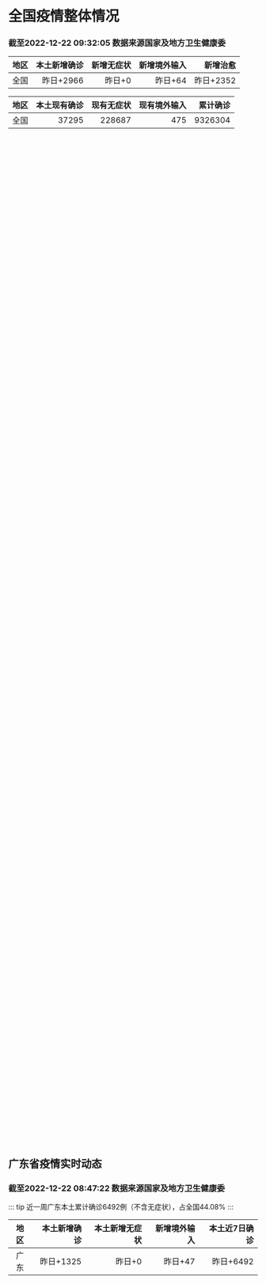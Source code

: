 
# 全国疫情整体情况
### 截至2022-12-22 09:32:05 数据来源国家及地方卫生健康委

|地区|本土新增确诊|新增无症状|新增境外输入|新增治愈|
|:--:|---:|---:|---:|---:|
|全国|昨日+2966|昨日+0|昨日+64|昨日+2352|

|地区|本土现有确诊|现有无症状|现有境外输入|累计确诊|
|:--:|---:|---:|---:|---:|
|全国|37295|228687|475|9326304|

<ChinaMap :dataList="dataList" :title="title"/>

<div id="chinaDayModify" style="width:100%;height:500px;margin-bottom:10px;"></div>
<div id="chinaAddHistoryData" style="width:100%;height:500px;margin-bottom:10px;"></div>
<div id="chinaNowHistoryData" style="width:100%;height:500px;margin-bottom:10px;"></div>
<div id="chinaTotalHistoryData" style="width:100%;height:500px;margin-bottom:10px;"></div>


## 广东省疫情实时动态
### 截至2022-12-22 08:47:22 数据来源国家及地方卫生健康委

::: tip 近一周广东本土累计确诊6492例（不含无症状），占全国44.08%
:::

|地区|本土新增确诊|本土新增无症状|新增境外输入|本土近7日确诊|
|:--:|---:|---:|---:|---:|
|广东|昨日+1325|昨日+0|昨日+47|昨日+6492|

<div id="guangdongModify" style="width:100%;height:500px;margin-bottom:10px;"></div>
<div id="guangdongTotalHistory" style="width:100%;height:500px;margin-bottom:10px;"></div>
<div id="guangzhouModifyHistory" style="width:100%;height:500px;margin-bottom:10px;"></div>


<script>
import * as echarts from 'echarts'
export default {
  data(){
    return {
      title: '新增本土确诊',
      dataList: [{name: '台湾', value: 0, addList: []},{name: '香港', value: 0, addList: []},{name: '湖北', value: 0, addList: []},{name: '上海', value: 47, addList: [{name: '未公布来源', num: 47},
]},{name: '广东', value: 1325, addList: [{name: '广州', num: 546},
{name: '汕头', num: 93},
{name: '珠海', num: 93},
{name: '深圳', num: 90},
{name: '茂名', num: 86},
]},{name: '吉林', value: 0, addList: []},{name: '北京', value: 471, addList: [{name: '未公布来源', num: 471},
]},{name: '四川', value: 97, addList: [{name: '未公布来源', num: 97},
]},{name: '海南', value: 2, addList: [{name: '未公布来源', num: 2},
]},{name: '重庆', value: 209, addList: [{name: '未公布来源', num: 209},
]},{name: '河南', value: 42, addList: [{name: '未公布来源', num: 42},
]},{name: '内蒙古', value: 5, addList: [{name: '未公布来源', num: 5},
]},{name: '福建', value: 187, addList: []},{name: '浙江', value: 37, addList: [{name: '未公布来源', num: 37},
]},{name: '陕西', value: 31, addList: [{name: '未公布来源', num: 31},
]},{name: '云南', value: 157, addList: [{name: '未公布来源', num: 157},
]},{name: '黑龙江', value: 15, addList: []},{name: '山西', value: 46, addList: [{name: '运城', num: 22},
{name: '临汾', num: 16},
{name: '太原', num: 5},
{name: '晋城', num: 3},
]},{name: '山东', value: 20, addList: [{name: '未公布来源', num: 20},
]},{name: '江苏', value: 13, addList: [{name: '未公布来源', num: 13},
]},{name: '辽宁', value: 0, addList: []},{name: '湖南', value: 115, addList: [{name: '未公布来源', num: 115},
]},{name: '河北', value: 14, addList: [{name: '未公布来源', num: 14},
]},{name: '天津', value: 77, addList: [{name: '未公布来源', num: 77},
]},{name: '新疆', value: 0, addList: []},{name: '广西', value: 10, addList: [{name: '未公布来源', num: 10},
]},{name: '江西', value: 40, addList: [{name: '未公布来源', num: 40},
]},{name: '贵州', value: 0, addList: []},{name: '澳门', value: 0, addList: []},{name: '安徽', value: 0, addList: []},{name: '甘肃', value: 0, addList: []},{name: '西藏', value: 0, addList: []},{name: '青海', value: 6, addList: [{name: '未公布来源', num: 6},
]},{name: '宁夏', value: 0, addList: []},{name: '南海诸岛', value: 0, addList: []}]
    }
  },
  mounted () {
    const themeObj = {"color":["#2ec7c9","#b6a2de","#5ab1ef","#ffb980","#d87a80","#8d98b3","#e5cf0d","#97b552","#95706d","#dc69aa","#07a2a4","#9a7fd1","#588dd5","#f5994e","#c05050","#59678c","#c9ab00","#7eb00a","#6f5553","#c14089"],"backgroundColor":"rgba(0,0,0,0)","textStyle":{},"title":{"textStyle":{"color":"#008acd"},"subtextStyle":{"color":"#aaaaaa"}},"line":{"itemStyle":{"borderWidth":1},"lineStyle":{"width":2},"symbolSize":3,"symbol":"emptyCircle","smooth":true},"radar":{"itemStyle":{"borderWidth":1},"lineStyle":{"width":2},"symbolSize":3,"symbol":"emptyCircle","smooth":true},"bar":{"itemStyle":{"barBorderWidth":0,"barBorderColor":"#ccc"}},"pie":{"itemStyle":{"borderWidth":0,"borderColor":"#ccc"}},"scatter":{"itemStyle":{"borderWidth":0,"borderColor":"#ccc"}},"boxplot":{"itemStyle":{"borderWidth":0,"borderColor":"#ccc"}},"parallel":{"itemStyle":{"borderWidth":0,"borderColor":"#ccc"}},"sankey":{"itemStyle":{"borderWidth":0,"borderColor":"#ccc"}},"funnel":{"itemStyle":{"borderWidth":0,"borderColor":"#ccc"}},"gauge":{"itemStyle":{"borderWidth":0,"borderColor":"#ccc"}},"candlestick":{"itemStyle":{"color":"#d87a80","color0":"#2ec7c9","borderColor":"#d87a80","borderColor0":"#2ec7c9","borderWidth":1}},"graph":{"itemStyle":{"borderWidth":0,"borderColor":"#ccc"},"lineStyle":{"width":1,"color":"#aaaaaa"},"symbolSize":3,"symbol":"emptyCircle","smooth":true,"color":["#2ec7c9","#b6a2de","#5ab1ef","#ffb980","#d87a80","#8d98b3","#e5cf0d","#97b552","#95706d","#dc69aa","#07a2a4","#9a7fd1","#588dd5","#f5994e","#c05050","#59678c","#c9ab00","#7eb00a","#6f5553","#c14089"],"label":{"color":"#eeeeee"}},"map":{"itemStyle":{"areaColor":"#dddddd","borderColor":"#eeeeee","borderWidth":0.5},"label":{"color":"#d87a80"},"emphasis":{"itemStyle":{"areaColor":"rgba(254,153,78,1)","borderColor":"#444","borderWidth":1},"label":{"color":"rgb(100,0,0)"}}},"geo":{"itemStyle":{"areaColor":"#dddddd","borderColor":"#eeeeee","borderWidth":0.5},"label":{"color":"#d87a80"},"emphasis":{"itemStyle":{"areaColor":"rgba(254,153,78,1)","borderColor":"#444","borderWidth":1},"label":{"color":"rgb(100,0,0)"}}},"categoryAxis":{"axisLine":{"show":true,"lineStyle":{"color":"#008acd"}},"axisTick":{"show":true,"lineStyle":{"color":"#333"}},"axisLabel":{"show":true,"color":"#333"},"splitLine":{"show":false,"lineStyle":{"color":["#eee"]}},"splitArea":{"show":false,"areaStyle":{"color":["rgba(250,250,250,0.3)","rgba(200,200,200,0.3)"]}}},"valueAxis":{"axisLine":{"show":true,"lineStyle":{"color":"#008acd"}},"axisTick":{"show":true,"lineStyle":{"color":"#333"}},"axisLabel":{"show":true,"color":"#333"},"splitLine":{"show":true,"lineStyle":{"color":["#eee"]}},"splitArea":{"show":true,"areaStyle":{"color":["rgba(250,250,250,0.3)","rgba(200,200,200,0.3)"]}}},"logAxis":{"axisLine":{"show":true,"lineStyle":{"color":"#008acd"}},"axisTick":{"show":true,"lineStyle":{"color":"#333"}},"axisLabel":{"show":true,"color":"#333"},"splitLine":{"show":true,"lineStyle":{"color":["#eee"]}},"splitArea":{"show":true,"areaStyle":{"color":["rgba(250,250,250,0.3)","rgba(200,200,200,0.3)"]}}},"timeAxis":{"axisLine":{"show":true,"lineStyle":{"color":"#008acd"}},"axisTick":{"show":true,"lineStyle":{"color":"#333"}},"axisLabel":{"show":true,"color":"#333"},"splitLine":{"show":true,"lineStyle":{"color":["#eee"]}},"splitArea":{"show":false,"areaStyle":{"color":["rgba(250,250,250,0.3)","rgba(200,200,200,0.3)"]}}},"toolbox":{"iconStyle":{"borderColor":"#2ec7c9"},"emphasis":{"iconStyle":{"borderColor":"#18a4a6"}}},"legend":{"textStyle":{"color":"#333333"}},"tooltip":{"axisPointer":{"lineStyle":{"color":"#008acd","width":"1"},"crossStyle":{"color":"#008acd","width":"1"}}},"timeline":{"lineStyle":{"color":"#008acd","width":1},"itemStyle":{"color":"#008acd","borderWidth":1},"controlStyle":{"color":"#008acd","borderColor":"#008acd","borderWidth":0.5},"checkpointStyle":{"color":"#2ec7c9","borderColor":"#2ec7c9"},"label":{"color":"#008acd"},"emphasis":{"itemStyle":{"color":"#a9334c"},"controlStyle":{"color":"#008acd","borderColor":"#008acd","borderWidth":0.5},"label":{"color":"#008acd"}}},"visualMap":{"color":["#5ab1ef","#e0ffff"]},"dataZoom":{"backgroundColor":"rgba(47,69,84,0)","dataBackgroundColor":"#efefff","fillerColor":"rgba(182,162,222,0.2)","handleColor":"#008acd","handleSize":"100%","textStyle":{"color":"#333333"}},"markPoint":{"label":{"color":"#eeeeee"},"emphasis":{"label":{"color":"#eeeeee"}}}}

    echarts.registerTheme('dark', (themeObj))

    this.chartChDay = echarts.init(document.getElementById("chinaDayModify"), "dark")
,this.chartChAdd = echarts.init(document.getElementById("chinaAddHistoryData"), "dark")
,this.chartChNow = echarts.init(document.getElementById("chinaNowHistoryData"), "dark")
,this.chartChTotal = echarts.init(document.getElementById("chinaTotalHistoryData"), "dark")
,this.chartGdMod = echarts.init(document.getElementById("guangdongModify"), "dark")
,this.chartGdTotal = echarts.init(document.getElementById("guangdongTotalHistory"), "dark")
,this.chartGzMod = echarts.init(document.getElementById("guangzhouModifyHistory"), "dark")


    const option_gd_mod = {
      title: {
        text: '广东疫情新增趋势（人）'
      },
      tooltip: {
        trigger: 'axis',
        axisPointer: {
          type: 'cross',
          label: {
            backgroundColor: '#6a7985'
          }
        }
      },
      legend: {
        top: 20,
        data: [{name: '本土新增确诊',icon: 'rect'}, {name: '本土新增无症状',icon: 'rect'},{name: '新增境外输入',icon: 'rect'}]
      },
      grid: {
        left: '3%',
        right: '4%',
        bottom: '3%',
        containLabel: true
      },
      toolbox: {
        feature: {
          saveAsImage: {}
        }
      },
      xAxis: {
        type: 'category',
        boundaryGap: false,
        data: ["10.24","10.25","10.26","10.27","10.28","10.29","10.30","10.31","11.01","11.02","11.03","11.04","11.05","11.06","11.07","11.08","11.09","11.10","11.11","11.12","11.13","11.14","11.15","11.16","11.17","11.18","11.19","11.20","11.21","11.22","11.23","11.24","11.25","11.26","11.27","11.28","11.29","11.30","12.01","12.02","12.03","12.04","12.05","12.06","12.07","12.08","12.09","12.10","12.11","12.12","12.13","12.14","12.15","12.16","12.17","12.18","12.19","12.20","12.21",]
      },
      yAxis: {
        type: 'value'
      },
      series: [
        {
          name: '本土新增确诊',
          type: 'line',
          areaStyle: {},
          emphasis: {
            focus: 'series'
          },
          data: [33,45,15,27,63,83,291,242,125,103,195,219,252,224,319,592,500,546,760,727,707,586,564,1246,1338,1102,1157,984,781,860,1791,892,991,1386,1347,1168,1518,1599,1782,1666,1868,1686,2120,1719,1437,1391,1115,735,879,775,1044,857,1065,990,915,846,1075,1171,1325,]
        },
        {
          name: '本土新增无症状',
          type: 'line',
          areaStyle: {},
          emphasis: {
            focus: 'series'
          },
          data: [62,67,84,88,136,195,468,458,298,356,470,669,1330,1882,2330,2611,2507,2461,2996,3541,3941,5047,6215,8576,9110,8535,8381,8101,8241,7951,7505,7584,7405,7705,7761,7725,7236,6315,6010,5053,4785,4816,3421,3200,2713,1989,1819,1791,1468,1264,1817,0,0,0,0,0,0,0,0,]
        },
        {
          name: '新增境外输入',
          type: 'line',
          areaStyle: {},
          emphasis: {
            focus: 'series'
          },
          data: [12,6,5,11,14,14,8,7,10,12,13,9,21,10,12,16,14,23,9,15,19,19,24,10,20,13,21,38,35,23,19,23,25,23,24,19,11,12,16,12,14,17,15,15,14,12,10,27,21,22,5,17,17,13,17,31,36,18,47,]
        }
      ]
    };

    const option_gd_total = {
      title: {
        text: '广东疫情概览（人）'
      },
      tooltip: {
        trigger: 'axis',
        axisPointer: {
          type: 'cross',
          label: {
            backgroundColor: '#6a7985'
          }
        }
      },
      legend: {
        top: 20,
        data: [{name: '累计确诊',icon: 'rect'},{name: '累计治愈',icon: 'rect'}]
      },
      grid: {
        left: '3%',
        right: '4%',
        bottom: '3%',
        containLabel: true
      },
      toolbox: {
        feature: {
          saveAsImage: {}
        }
      },
      xAxis: {
        type: 'category',
        boundaryGap: false,
        data: ["10.24","10.25","10.26","10.27","10.28","10.29","10.30","10.31","11.01","11.02","11.03","11.04","11.05","11.06","11.07","11.08","11.09","11.10","11.11","11.12","11.13","11.14","11.15","11.16","11.17","11.18","11.19","11.20","11.21","11.22","11.23","11.24","11.25","11.26","11.27","11.28","11.29","11.30","12.01","12.02","12.03","12.04","12.05","12.06","12.07","12.08","12.09","12.10","12.11","12.12","12.13","12.14","12.15","12.16","12.17","12.18","12.19","12.20","12.21",]
      },
      yAxis: {
        type: 'value'
      },
      series: [
        {
          name: '累计确诊',
          type: 'line',
          areaStyle: {},
          emphasis: {
            focus: 'series'
          },
          data: [11302,11353,11373,11411,11488,11585,11884,12133,12268,12383,12591,12819,13092,13336,13657,14264,14779,15348,16117,16859,17585,18190,18778,20034,21392,22507,23685,24707,25523,26406,28216,29131,30147,31556,32927,34114,35643,37254,38666,40344,42226,43929,46450,48187,49638,51041,52166,52928,53828,54625,55674,56548,57630,58633,59565,60442,61553,62742,64114,]
        },
        {
          name: '累计治愈',
          type: 'line',
          areaStyle: {},
          emphasis: {
            focus: 'series'
          },
          data: [10298,10298,10298,10298,10298,10298,10298,10298,10298,10298,10298,10298,10298,10298,10298,11470,11470,11470,11470,11470,11470,11470,11470,11470,11470,11470,11470,11470,11470,11470,11470,11470,11470,11470,11470,11470,22472,22472,24794,24794,24794,24794,24794,24794,24794,24794,24794,24794,24794,24794,24794,24794,24794,24794,24794,24794,24794,51366,51366,]
        }
      ]
    };

    const option_gz_mod = {
      title: {
        text: '广州疫情新增趋势（人）'
      },
      tooltip: {
        trigger: 'axis',
        axisPointer: {
          type: 'cross',
          label: {
            backgroundColor: '#6a7985'
          }
        }
      },
      legend: {
        top: 20,
        data: [{name: '本土新增确诊',icon: 'rect'},{name: '本土新增无症状',icon: 'rect'}]
      },
      grid: {
        left: '3%',
        right: '4%',
        bottom: '3%',
        containLabel: true
      },
      toolbox: {
        feature: {
          saveAsImage: {}
        }
      },
      xAxis: {
        type: 'category',
        boundaryGap: false,
        data: ["1024","1025","1026","1027","1028","1029","1030","1031","1101","1102","1103","1104","1105","1106","1107","1108","1109","1110","1111","1112","1113","1114","1115","1116","1117","1118","1119","1120","1121","1122","1123","1124","1125","1126","1127","1128","1129","1130","1201","1202","1203","1204","1205","1206","1207","1208","1209","1210","1211","1212","1213","1214","1215","1216","1217","1218","1219","1220","1221",]
      },
      yAxis: {
        type: 'value'
      },
      series: [
        {
          name: '本土新增确诊',
          type: 'line',
          areaStyle: {},
          emphasis: {
            focus: 'series'
          },
          data: [22,27,11,19,54,66,232,190,85,83,149,168,183,158,232,478,423,466,694,662,656,552,509,1189,1241,983,1050,882,681,722,1645,734,824,1177,1129,959,1236,1313,1468,1201,1197,1044,1505,1233,1042,968,591,286,432,366,554,370,505,451,403,374,537,564,546,]
        },
        {
          name: '本土新增无症状',
          type: 'line',
          areaStyle: {},
          emphasis: {
            focus: 'series'
          },
          data: [43,46,39,46,85,125,295,289,253,323,430,635,1259,1813,2263,2546,2430,2358,2921,3464,3876,4977,6138,8486,8989,8444,8234,7885,7957,7735,7192,7267,7058,7266,7166,6993,6454,5629,5185,4096,3771,3663,2262,2090,1640,1005,804,817,599,434,741,0,0,0,0,0,0,0,0,]
        }
      ]
    };

    const option_ch_day  = {
      series: [
        {
          type: 'treemap',
          data: [
            {
              name: '本土新增确诊昨日+2966',
              value: 2966,
            },
            {
              name: '新增无症状昨日+0',
              value: 1,
            },
            {
              name: '新增境外输入昨日+64',
              value: 64,
            },
            {
              name: '新增治愈昨日+2352',
              value: 2352,
            },
          ]
        }
      ]
    };

    const option_ch_add = {
      title: {
        text: '新增疫情整体走势'
      },
      tooltip: {
        trigger: 'axis',
        axisPointer: {
          type: 'cross',
          label: {
            backgroundColor: '#6a7985'
          }
        }
      },
      legend: {
        top: 20,
        data: [{name: '本土确诊',icon: 'rect'}, {name: '无症状感染',icon: 'rect'},{name: '新增境外输入',icon: 'rect'}]
      },
      grid: {
        left: '3%',
        right: '4%',
        bottom: '3%',
        containLabel: true
      },
      toolbox: {
        feature: {
          saveAsImage: {}
        }
      },
      xAxis: {
        type: 'category',
        boundaryGap: false,
        data: ["10.22","10.23","10.24","10.25","10.26","10.27","10.28","10.29","10.30","10.31","11.01","11.02","11.03","11.04","11.05","11.06","11.07","11.08","11.09","11.10","11.11","11.12","11.13","11.14","11.15","11.16","11.17","11.18","11.19","11.20","11.21","11.22","11.23","11.24","11.25","11.26","11.27","11.28","11.29","11.30","12.01","12.02","12.03","12.04","12.05","12.06","12.07","12.08","12.09","12.10","12.11","12.12","12.13","12.14","12.15","12.16","12.17","12.18","12.19","12.20","12.21",]
      },
      yAxis: {
        type: 'value'
      },
      series: [
        {
          name: '本土确诊',
          type: 'line',
          areaStyle: {},
          emphasis: {
            focus: 'series'
          },
          data: [155,173,205,297,193,214,324,353,479,498,409,531,704,596,526,535,843,1294,1133,1150,1452,1675,1747,1621,1568,2328,2276,2055,2204,2277,2145,2641,3927,3041,3405,3648,3748,3561,4236,4080,4233,3933,4168,4247,4988,4351,4031,3588,3034,2270,2171,2270,2249,1944,2091,2229,2028,1918,2656,3049,2966,]
        },
        {
          name: '无症状感染',
          type: 'line',
          areaStyle: {},
          emphasis: {
            focus: 'series'
          },
          data: [683,751,875,944,924,1123,1153,1566,2220,2221,2346,2669,3167,3063,3894,4961,6632,6882,7691,9385,10351,13086,14325,16151,18491,20804,22853,22208,22011,24547,25754,26242,27517,29654,31504,35858,36304,34860,33376,31720,30539,28894,27433,25477,22859,20764,17134,13004,10551,8327,6455,5181,0,0,0,0,0,0,0,0,0,]
        },
        {
          name: '新增境外输入',
          type: 'line',
          areaStyle: {},
          emphasis: {
            focus: 'series'
          },
          data: [52,48,41,41,38,48,53,48,42,49,56,50,53,61,62,34,47,52,52,59,52,36,47,40,55,60,86,82,63,88,80,78,83,62,69,61,74,63,52,70,45,55,45,71,58,58,48,49,48,68,69,45,42,56,66,57,69,77,66,52,64,]
        }
      ]
    };

    const option_ch_now = {
      title: {
        text: '现有疫情整体走势'
      },
      tooltip: {
        trigger: 'axis',
        axisPointer: {
          type: 'cross',
          label: {
            backgroundColor: '#6a7985'
          }
        }
      },
      legend: {
        top: 20,
        data: [{name: '本土确诊',icon: 'rect'}, {name: '无症状感染',icon: 'rect'},{name: '新增境外输入',icon: 'rect'}]
      },
      grid: {
        left: '3%',
        right: '4%',
        bottom: '3%',
        containLabel: true
      },
      toolbox: {
        feature: {
          saveAsImage: {}
        }
      },
      xAxis: {
        type: 'category',
        boundaryGap: false,
        data: ["10.22","10.23","10.24","10.25","10.26","10.27","10.28","10.29","10.30","10.31","11.01","11.02","11.03","11.04","11.05","11.06","11.07","11.08","11.09","11.10","11.11","11.12","11.13","11.14","11.15","11.16","11.17","11.18","11.19","11.20","11.21","11.22","11.23","11.24","11.25","11.26","11.27","11.28","11.29","11.30","12.01","12.02","12.03","12.04","12.05","12.06","12.07","12.08","12.09","12.10","12.11","12.12","12.13","12.14","12.15","12.16","12.17","12.18","12.19","12.20","12.21",]
      },
      yAxis: {
        type: 'value'
      },
      series: [
        {
          name: '本土确诊',
          type: 'line',
          areaStyle: {},
          emphasis: {
            focus: 'series'
          },
          data: [3245,3179,3062,3127,3104,3107,3252,3440,3751,4101,4324,4641,5070,5473,5792,6113,6742,7801,8635,9385,10387,11647,12855,13935,14820,16631,17901,19102,20202,21550,22606,23923,26090,27429,28985,30646,32348,33190,34851,36571,38012,38648,39571,40008,41882,42366,42724,42640,41065,38903,37461,35849,34830,34288,34283,33888,34193,34808,35509,36636,37295,]
        },
        {
          name: '无症状感染',
          type: 'line',
          areaStyle: {},
          emphasis: {
            focus: 'series'
          },
          data: [629,605,592,578,562,551,549,547,527,537,530,523,527,530,532,504,502,512,520,530,532,528,534,538,525,541,576,607,627,660,690,707,723,735,760,764,781,777,765,776,736,710,657,625,599,589,542,518,494,488,507,491,444,412,424,446,460,490,467,475,475,]
        },
        {
          name: '新增境外输入',
          type: 'line',
          areaStyle: {},
          emphasis: {
            focus: 'series'
          },
          data: [14193,14094,14026,14399,14475,14817,15140,15931,17538,19036,20631,22423,24734,26924,30018,34158,39861,45493,51292,59141,67715,79170,91603,105362,120524,136643,154412,172048,188616,207376,226934,245895,264312,281195,299495,318626,340796,360424,375154,386771,394333,394150,389264,382512,369357,354890,340392,320318,294934,272508,249168,228687,228687,228687,228687,228687,228687,228687,228687,228687,228687,]
        }
      ]
    };

    const option_ch_total = {
      title: {
        text: '累计疫情整体走势'
      },
      tooltip: {
        trigger: 'axis',
        axisPointer: {
          type: 'cross',
          label: {
            backgroundColor: '#6a7985'
          }
        }
      },
      legend: {
        top: 20,
        data: [{name: '确诊(含港澳台)', con: 'rect'}, {name: '死亡(含港澳台)',icon: 'rect'}]
      },
      grid: {
        left: '3%',
        right: '4%',
        bottom: '3%',
        containLabel: true
      },
      toolbox: {
        feature: {
          saveAsImage: {}
        }
      },
      xAxis: {
        type: 'category',
        boundaryGap: false,
        data: ["10.22","10.23","10.24","10.25","10.26","10.27","10.28","10.29","10.30","10.31","11.01","11.02","11.03","11.04","11.05","11.06","11.07","11.08","11.09","11.10","11.11","11.12","11.13","11.14","11.15","11.16","11.17","11.18","11.19","11.20","11.21","11.22","11.23","11.24","11.25","11.26","11.27","11.28","11.29","11.30","12.01","12.02","12.03","12.04","12.05","12.06","12.07","12.08","12.09","12.10","12.11","12.12","12.13","12.14","12.15","12.16","12.17","12.18","12.19","12.20","12.21",]
      },
      yAxis: {
        type: 'value'
      },
      series: [
        {
          name: '确诊(含港澳台)',
          type: 'line',
          areaStyle: {},
          emphasis: {
            focus: 'series'
          },
          data: [8101522,8137786,8137786,8137786,8246496,8283181,8318921,8352484,8385213,8409023,8444367,8478830,8510115,8538758,8565587,8591083,8609153,8635852,8662662,8686925,8709454,8731122,8752310,8771347,8792321,8818365,8841863,8862956,8882454,8901981,8917011,8938818,8961750,8981987,9000592,9018455,9036539,9051741,9074256,9074256,9074256,9074256,9074256,9074256,9190921,9212751,9212751,9212751,9212751,9293435,9293435,9326304,9326304,9326304,9326304,9326304,9326304,9326304,9326304,9326304,9326304,]
        },
        {
          name: '死亡(含港澳台)',
          type: 'line',
          areaStyle: {},
          emphasis: {
            focus: 'series'
          },
          data: [26823,26823,26823,26823,26823,26823,26823,26823,26823,26823,26823,26823,26823,26823,26823,26823,28900,28939,28939,28939,28939,28939,28939,28939,28939,28939,28939,28939,28939,28939,28939,28939,28939,28939,28939,28939,28939,28939,28939,28939,28939,28939,28939,28939,28939,28939,28939,28939,28939,28939,28939,28939,28939,28939,28939,28939,28939,28939,28939,28939,28939,]
        }
      ]
    };

    this.chartGdMod.setOption(option_gd_mod);
    this.chartGdTotal.setOption(option_gd_total);
    this.chartGzMod.setOption(option_gz_mod);
    this.chartChDay.setOption(option_ch_day);
    this.chartChAdd.setOption(option_ch_add);
    this.chartChNow.setOption(option_ch_now);
    this.chartChTotal.setOption(option_ch_total);

    window.onresize = () => {
      this.chartGdMod.resize()
      this.chartGdTotal.resize()
      this.chartGzMod.resize()
      this.chartChDay.resize()
      this.chartChAdd.resize()
      this.chartChNow.resize()
      this.chartChTotal.resize()
    }
  }
}
</script>

## 广东省各地区疫情情况

::: danger 0个中高风险地区
:::

|地区|本土新增确诊|本土新增无症状|本土近7日确诊|中高风险地区|
|:--:|---:|---:|---:|---:|
|广州|+546|0|+3023|0|
|汕头|+93|0|+514|0|
|珠海|+93|0|+207|0|
|深圳|+90|0|+480|0|
|茂名|+86|0|+120|0|
|佛山|+58|0|+258|0|
|阳江|+47|0|+195|0|
|中山|+40|0|+210|0|
|肇庆|+40|0|+69|0|
|汕尾|+40|0|+55|0|
|梅州|+34|0|+62|0|
|潮州|+30|0|+253|0|
|云浮|+28|0|+320|0|
|惠州|+28|0|+302|0|
|湛江|+21|0|+139|0|
|清远|+14|0|+43|0|
|揭阳|+13|0|+16|0|
|韶关|+9|0|+61|0|
|东莞|+8|0|+35|0|
|江门|+7|0|+111|0|
|河源|0|0|+19|0|
|未公布来源|0|0|0|0|


## 广东疫情热点动态

  
### 12-22 07:44
::: tip 广东部分药房免费为患者送退烧药
中新网广州12月21日电 (记者 蔡敏婕)当前，市场上市民对退热类药物需求大增。21日，广东连锁药店大参林宣布，广州、佛山等城市有需要的市民到该品牌旗下指定门店，可免费领取三天用量的退烧药，每名市民最...

中国新闻网

[阅读全文](https://view.inews.qq.com/a/20221221A084N800?uid=101705948131&chlid=_qqnews_custom_search_pictext#)
:::

### 12-22 07:19
::: tip 新加坡媒体：受疫情影响的广州正恢复生机
新加坡《海峡时报》12月20日文章，原题：受疫情影响的广州正缓慢恢复生机 在广州市南部拥有多家纺织品商场的城中村康乐村，工人和店主们正忙得不亦乐乎，他们正准备迎接将在下月农历新年前到来的销售旺季，这是...

信息来源：环球网

[阅读全文](https://h5.baike.qq.com/mobile/landing.html?docid=20221222A00NJU00&isNews=1&adtag=wxjk.yqssc.yqdt)
:::

### 12-22 06:04
::: tip 广州有医院可开辉瑞新冠药Paxlovid，检查费用比药费贵
广州日报讯 (全媒体记者 王楚涵)12月21日，广州日报全媒体记者从广州和睦家医院获悉，12月22日起，新冠特效药Paxlovid将在该院发热门诊提供。届时发热患者可前往该医院的发热门诊就诊，医生将根...

信息来源：中国青年网

[阅读全文](https://h5.baike.qq.com/mobile/landing.html?docid=20221222A00EMJ00&isNews=1&adtag=wxjk.yqssc.yqdt)
:::

### 12-22 08:41
::: tip 2022年12月22日广东省新冠肺炎疫情情况
                                                        　　12月21日0-24时，全省新增本土确诊病例1325例（广州546例，深圳90例，珠...

信息来源：广东省卫生健康委员会

[阅读全文](https://h5.baike.qq.com/mobile/landing.html?docid=WJW20221222SNORCJ8A&isNews=1&adtag=wxjk.yqssc.yqdt)
:::

### 12-21 22:02
::: tip 医护人员进社区！珠海高新区全力推进60岁以上长者新冠疫苗接种
  为加快推进老年人新冠疫苗接种工作，提升重点人群疫苗接种覆盖率，进一步筑牢全民免疫屏障，在珠海高新区社会事业局统筹部署、唐家湾镇政府协助下，自12月15日起，珠海市人民医院医疗集团高新医院积极推进高...

信息来源：南方PLUS

[阅读全文](https://h5.baike.qq.com/mobile/landing.html?docid=20221221A08OC000&isNews=1&adtag=wxjk.yqssc.yqdt)
:::

### 12-21 13:34
::: tip 腾讯上线新冠防护药物共享平台 市民间展开互助自救
    “我需要4粒布洛芬”，“我需要2个抗原”……在“新冠防护药物公益互助平台”上，用户通过微信小程序即可快速进行药物求助，而有多余药物的用户，也可以通过平台提供帮助。    伴随国家防疫政策的快速...

信息来源：第一财经

[阅读全文](https://h5.baike.qq.com/mobile/landing.html?docid=20221221A03E0W00&isNews=1&adtag=wxjk.yqssc.yqdt)
:::

### 12-21 13:02
::: tip 梅州市场监管部门：严打哄抬防疫物资价格等违法行为
  近期疫情防控政策进一步优化，梅州部分涉疫药物和医疗器械出现热销现象，为稳定市场价格秩序，梅州市市场监管部门加大监管力度，全面开展防控物资价格监测和检查工作，及时妥善处置价格投诉举报，严厉打击借疫情...

信息来源：南方PLUS

[阅读全文](https://h5.baike.qq.com/mobile/landing.html?docid=20221221A035GE00&isNews=1&adtag=wxjk.yqssc.yqdt)
:::

### 12-21 13:02
::: tip 茂名开打第二剂次新冠疫苗加强针，面向这四类人群
  12月21日，茂名市第二剂加强针正式开打，接种加强针需要注意什么？有哪些人群符合接种条件呢？茂名疾控免疫规划管理科专家给大家带来详细解答。  一、现阶段哪些人可以接种第二剂加强针？  答:根据国务...

信息来源：南方PLUS

[阅读全文](https://h5.baike.qq.com/mobile/landing.html?docid=20221221A035GW00&isNews=1&adtag=wxjk.yqssc.yqdt)
:::

### 12-21 12:02
::: tip 用心守护！太平镇扎实推进老年人新冠疫苗接种工作
  新兴县太平镇坚决筑牢老年群体新冠肺炎疫情防控免疫屏障，加快60岁及以上人群新冠疫苗加强针的接种工作。      由于太平镇敬老院实行封闭管理，且入住老人存在年龄较大、基础病较多、行动不便等问题，疫...

信息来源：南方PLUS

[阅读全文](https://h5.baike.qq.com/mobile/landing.html?docid=20221221A02OGG00&isNews=1&adtag=wxjk.yqssc.yqdt)
:::

### 12-21 08:48
::: tip 广东12月20日新增本土确诊病例1171例
据广东卫健委，12月20日0-24时，广东省新增本土确诊病例1171例（广州564例，深圳81例，珠海72例，汕头66例，佛山48例，韶关10例，梅州11例，惠州30例，汕尾9例，东莞7例，中山33例...

信息来源：界面新闻

[阅读全文](https://h5.baike.qq.com/mobile/landing.html?docid=20221221A00XK200&isNews=1&adtag=wxjk.yqssc.yqdt)
:::


## 广州疫情热点动态

  
### 12-22 07:44
::: tip 广东部分药房免费为患者送退烧药
中新网广州12月21日电 (记者 蔡敏婕)当前，市场上市民对退热类药物需求大增。21日，广东连锁药店大参林宣布，广州、佛山等城市有需要的市民到该品牌旗下指定门店，可免费领取三天用量的退烧药，每名市民最...

中国新闻网

[阅读全文](https://view.inews.qq.com/a/20221221A084N800?uid=101705948131&chlid=_qqnews_custom_search_pictext#)
:::

### 12-22 07:19
::: tip 新加坡媒体：受疫情影响的广州正恢复生机
新加坡《海峡时报》12月20日文章，原题：受疫情影响的广州正缓慢恢复生机 在广州市南部拥有多家纺织品商场的城中村康乐村，工人和店主们正忙得不亦乐乎，他们正准备迎接将在下月农历新年前到来的销售旺季，这是...

信息来源：环球网

[阅读全文](https://h5.baike.qq.com/mobile/landing.html?docid=20221222A00NJU00&isNews=1&adtag=wxjk.yqssc.yqdt)
:::

### 12-22 06:04
::: tip 广州有医院可开辉瑞新冠药Paxlovid，检查费用比药费贵
广州日报讯 (全媒体记者 王楚涵)12月21日，广州日报全媒体记者从广州和睦家医院获悉，12月22日起，新冠特效药Paxlovid将在该院发热门诊提供。届时发热患者可前往该医院的发热门诊就诊，医生将根...

信息来源：中国青年网

[阅读全文](https://h5.baike.qq.com/mobile/landing.html?docid=20221222A00EMJ00&isNews=1&adtag=wxjk.yqssc.yqdt)
:::

### 12-22 08:41
::: tip 2022年12月22日广东省新冠肺炎疫情情况
                                                        　　12月21日0-24时，全省新增本土确诊病例1325例（广州546例，深圳90例，珠...

信息来源：广东省卫生健康委员会

[阅读全文](https://h5.baike.qq.com/mobile/landing.html?docid=WJW20221222SNORCJ8A&isNews=1&adtag=wxjk.yqssc.yqdt)
:::

### 12-21 22:02
::: tip 医护人员进社区！珠海高新区全力推进60岁以上长者新冠疫苗接种
  为加快推进老年人新冠疫苗接种工作，提升重点人群疫苗接种覆盖率，进一步筑牢全民免疫屏障，在珠海高新区社会事业局统筹部署、唐家湾镇政府协助下，自12月15日起，珠海市人民医院医疗集团高新医院积极推进高...

信息来源：南方PLUS

[阅读全文](https://h5.baike.qq.com/mobile/landing.html?docid=20221221A08OC000&isNews=1&adtag=wxjk.yqssc.yqdt)
:::

### 12-21 13:34
::: tip 腾讯上线新冠防护药物共享平台 市民间展开互助自救
    “我需要4粒布洛芬”，“我需要2个抗原”……在“新冠防护药物公益互助平台”上，用户通过微信小程序即可快速进行药物求助，而有多余药物的用户，也可以通过平台提供帮助。    伴随国家防疫政策的快速...

信息来源：第一财经

[阅读全文](https://h5.baike.qq.com/mobile/landing.html?docid=20221221A03E0W00&isNews=1&adtag=wxjk.yqssc.yqdt)
:::

### 12-21 13:02
::: tip 梅州市场监管部门：严打哄抬防疫物资价格等违法行为
  近期疫情防控政策进一步优化，梅州部分涉疫药物和医疗器械出现热销现象，为稳定市场价格秩序，梅州市市场监管部门加大监管力度，全面开展防控物资价格监测和检查工作，及时妥善处置价格投诉举报，严厉打击借疫情...

信息来源：南方PLUS

[阅读全文](https://h5.baike.qq.com/mobile/landing.html?docid=20221221A035GE00&isNews=1&adtag=wxjk.yqssc.yqdt)
:::

### 12-21 13:02
::: tip 茂名开打第二剂次新冠疫苗加强针，面向这四类人群
  12月21日，茂名市第二剂加强针正式开打，接种加强针需要注意什么？有哪些人群符合接种条件呢？茂名疾控免疫规划管理科专家给大家带来详细解答。  一、现阶段哪些人可以接种第二剂加强针？  答:根据国务...

信息来源：南方PLUS

[阅读全文](https://h5.baike.qq.com/mobile/landing.html?docid=20221221A035GW00&isNews=1&adtag=wxjk.yqssc.yqdt)
:::

### 12-21 12:02
::: tip 用心守护！太平镇扎实推进老年人新冠疫苗接种工作
  新兴县太平镇坚决筑牢老年群体新冠肺炎疫情防控免疫屏障，加快60岁及以上人群新冠疫苗加强针的接种工作。      由于太平镇敬老院实行封闭管理，且入住老人存在年龄较大、基础病较多、行动不便等问题，疫...

信息来源：南方PLUS

[阅读全文](https://h5.baike.qq.com/mobile/landing.html?docid=20221221A02OGG00&isNews=1&adtag=wxjk.yqssc.yqdt)
:::

### 12-21 08:48
::: tip 广东12月20日新增本土确诊病例1171例
据广东卫健委，12月20日0-24时，广东省新增本土确诊病例1171例（广州564例，深圳81例，珠海72例，汕头66例，佛山48例，韶关10例，梅州11例，惠州30例，汕尾9例，东莞7例，中山33例...

信息来源：界面新闻

[阅读全文](https://h5.baike.qq.com/mobile/landing.html?docid=20221221A00XK200&isNews=1&adtag=wxjk.yqssc.yqdt)
:::

